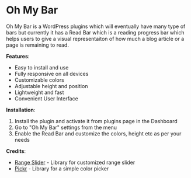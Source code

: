 # Oh My Bar

Oh My Bar is a WordPress plugins which will eventually have many type of bars but currently it has a Read Bar which is a reading progress bar which helps users to give a visual representaiton of how much a blog article or a page is remaining to read.

**Features**:

* Easy to install and use
* Fully responsive on all devices
* Customizable colors
* Adjustable height and position
* Lightweight and fast
* Convenient User Interface

**Installation**:

1. Install the plugin and activate it from plugins page in the Dashboard
2.  Go to "Oh My Bar" settings from the menu
3. Enable the Read Bar and customize the colors, height etc as per your needs

**Credits**:

* [Range Slider](https://rangeslider.js.org/) - Library for customized range slider
* [Pickr](https://simonwep.github.io/pickr/) - Library for a simple color picker
